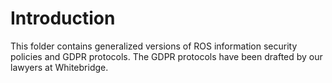 # Introduction

This folder contains generalized versions of ROS information security policies and GDPR protocols. The GDPR protocols have been drafted by our lawyers at Whitebridge. 
